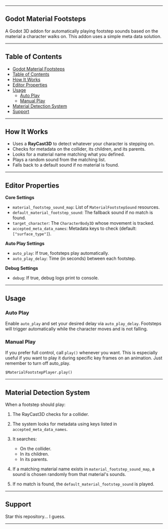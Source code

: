 
---

## Godot Material Footsteps
A Godot 3D addon for automatically playing footstep sounds based on the material a character walks on. This addon uses a simple meta data solution.

---

## Table of Contents

- [Godot Material Footsteps](#godot-material-footsteps)
- [Table of Contents](#table-of-contents)
- [How It Works](#how-it-works)
- [Editor Properties](#editor-properties)
- [Usage](#usage)
  - [Auto Play](#auto-play)
  - [Manual Play](#manual-play)
- [Material Detection System](#material-detection-system)
- [Support](#support)

---

## How It Works

* Uses a **RayCast3D** to detect whatever your character is stepping on.
* Checks for metadata on the collider, its children, and its parents.
* Looks for a material name matching what you defined.
* Plays a random sound from the matching list.
* Falls back to a default sound if no material is found.

---

## Editor Properties

**Core Settings**

* `material_footstep_sound_map`: List of `MaterialFootstepSound` resources.
* `default_material_footstep_sound`: The fallback sound if no match is found.
* `target_character`: The `CharacterBody3D` whose movement is tracked.
* `accepted_meta_data_names`: Metadata keys to check (default: `["surface_type"]`).

**Auto Play Settings**

* `auto_play`: If true, footsteps play automatically.
* `auto_play_delay`: Time (in seconds) between each footstep.

**Debug Settings**

* `debug`: If true, debug logs print to console.

---

## Usage

### Auto Play

Enable `auto_play` and set your desired delay via `auto_play_delay`. Footsteps will trigger automatically while the character moves and is not falling.

### Manual Play

If you prefer full control, call `play()` whenever you want.
This is especially useful if you want to play it during specific key frames on an animation. Just remember to turn off auto_play.

```gdscript
$MaterialFootstepPlayer.play()
```

---

## Material Detection System

When a footstep should play:

1. The RayCast3D checks for a collider.
2. The system looks for metadata using keys listed in `accepted_meta_data_names`.
3. It searches:

   * On the collider.
   * In its children.
   * In its parents.
4. If a matching material name exists in `material_footstep_sound_map`, a sound is chosen randomly from that material's sounds.
5. If no match is found, the `default_material_footstep_sound` is played.

---

## Support

Star this repository... I guess.

---
